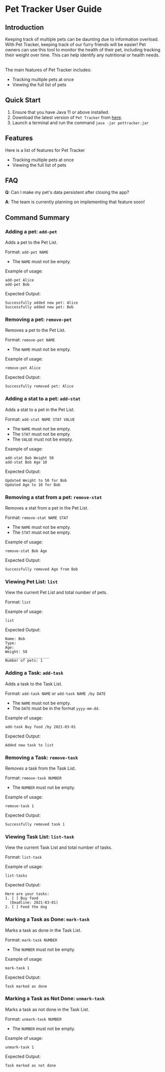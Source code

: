 # Pet Tracker User Guide

## Introduction

Keeping track of multiple pets can be daunting due to information overload. With Pet Tracker, keeping track of our
furry friends will be easier! Pet owners can use this tool to monitor the health of their pet, including tracking their
weight over time. This can help identify any nutritional or health needs.

<br>
The main features of Pet Tracker includes:

* Tracking multiple pets at once
* Viewing the full list of pets


## Quick Start

1. Ensure that you have Java 11 or above installed.
2. Download the latest version of `Pet Tracker` 
from [here](https://github.com/AY2223S2-CS2113-T11-3/tp/releases/download/PetTrackerV1.0/pettracker.jar).
3. Launch a terminal and run the command `java -jar pettracker.jar`

## Features 

Here is a list of features for Pet Tracker

* Tracking multiple pets at once
* Viewing the full list of pets


## FAQ

**Q**: Can I make my pet's data persistent after closing the app? 

**A**: The team is currently planning on implementing that feature soon!

## Command Summary

### Adding a pet: `add-pet`
Adds a pet to the Pet List.

Format: `add-pet NAME`

* The `NAME` must not be empty.

Example of usage:

```
add-pet Alice
add-pet Bob
```

Expected Output:

```
Successfully added new pet: Alice
Successfully added new pet: Bob
```

### Removing a pet: `remove-pet`
Removes a pet to the Pet List.

Format: `remove-pet NAME`

* The `NAME` must not be empty.

Example of usage:

`remove-pet Alice`

Expected Output:

```
Successfully removed pet: Alice
```

### Adding a stat to a pet: `add-stat`
Adds a stat to a pet in the Pet List.

Format: `add-stat NAME STAT VALUE`

* The `NAME` must not be empty.
* The `STAT` must not be empty.
* The `VALUE` must not be empty.


Example of usage:

```
add-stat Bob Weight 50
add-stat Bob Age 10
```

Expected Output:

```
Updated Weight to 50 for Bob
Updated Age to 10 for Bob
```

### Removing a stat from a pet: `remove-stat`
Removes a stat from a pet in the Pet List.

Format: `remove-stat NAME STAT`

* The `NAME` must not be empty.
* The `STAT` must not be empty.

Example of usage:

`
remove-stat Bob Age
`

Expected Output:

```
Successfully removed Age from Bob
```

### Viewing Pet List: `list`
View the current Pet List and total number of pets.

Format: `list`

Example of usage:

`list`

Expected Output:

```
Name: Bob
Type:
Age:
Weight: 50
____________________
Number of pets: 1
```
### Adding a Task: `add-task`
Adds a task to the Task List.

Format: `add-task NAME` or `add-task NAME /by DATE`

* The `NAME` must not be empty.
* The `DATE` must be in the format `yyyy-mm-dd`.

Example of usage:

`add-task Buy food /by 2021-03-01`

Expected Output:

```
Added new task to list
```

### Removing a Task: `remove-task`
Removes a task from the Task List.

Format: `remove-task NUMBER`

* The `NUMBER` must not be empty.

Example of usage:

`remove-task 1`

Expected Output:

```
Successfully removed task 1
```

### Viewing Task List: `list-task`
View the current Task List and total number of tasks.

Format: `list-task`

Example of usage:

`list-tasks`

Expected Output:

```
Here are your tasks:
1. [ ] Buy food
  (Deadline: 2021-03-01)
2. [ ] Feed the dog
```

### Marking a Task as Done: `mark-task`
Marks a task as done in the Task List.

Format: `mark-task NUMBER`

* The `NUMBER` must not be empty.

Example of usage:

`mark-task 1`

Expected Output:

```
Task marked as done
```

### Marking a Task as Not Done: `unmark-task`
Marks a task as not done in the Task List.

Format: `unmark-task NUMBER`

* The `NUMBER` must not be empty.

Example of usage:

`unmark-task 1`

Expected Output:

```
Task marked as not done
```
